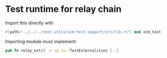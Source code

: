 # Test runtime for relay chain

Import this directly with

```rust
#[path="../../../test-utils/xcm-test-support/src/lib.rs"] mod xcm_test_support;
```

Importing module must implement:

```rust
pub fn relay_ext() -> sp_io::TestExternalities {..}
```